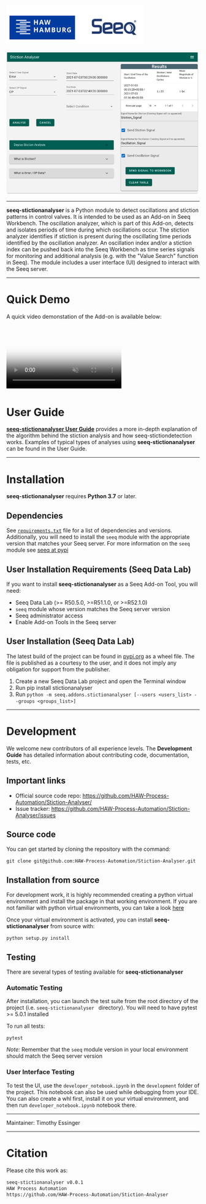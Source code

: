 ![](/DocumentationImages/HAW_Seeq.PNG)

 
![](StictionAnylser.png)

----
**seeq-stictionanalyser** is a Python module to detect oscillations and stiction patterns in control valves. It is intended to be used as an Add-on in Seeq Workbench. The oscillation analyzer, which is part of this Add-on, detects and isolates periods of time during which oscillations occur. The stiction analyzer identifies if stiction is present during the oscillating time periods identified by the oscillation analyzer. An oscillation index and/or a stiction index can be pushed back into the Seeq Workbench as time series signals for monitoring and additional analysis (e.g. with the "Value Search" function in Seeq). The module includes a user interface (UI) designed to interact with the Seeq server.

----

# Quick Demo

A quick video demonstation of the Add-on is available below:
 
<video src="https://user-images.githubusercontent.com/75427181/137947372-30305201-ec9d-49a9-a0bd-4f7eb6a4fed0.mov"
  poster="/DocumentationImages/StictionAnalyzer_Poster.PNG"
  controls="controls" muted="muted" class="d-block rounded-bottom-2 width-fit" style="max-width:700px;
   ) ">
</video>
----

# User Guide

[**seeq-stictionanalyser User Guide**](https://haw-process-automation.github.io/Stiction-Analyser/user-guide)
provides a more in-depth explanation of the algorithm behind the stiction analysis and how seeq-stictiondetection works. Examples of typical types
of analyses using **seeq-stictionanalyser** can be found in the User Guide.

----
# Installation

**seeq-stictionanalyser** requires **Python 3.7** or later.

## Dependencies

See [`requirements.txt`](/requirements.txt) file for a list of
dependencies and versions. Additionally, you will need to install the `seeq` module with the appropriate version that
matches your Seeq server. For more information on the `seeq` module see [seeq at pypi](https://pypi.org/project/stictionanalyser/)

## User Installation Requirements (Seeq Data Lab)

If you want to install **seeq-stictionanalyser** as a Seeq Add-on Tool, you will need:

- Seeq Data Lab (>= R50.5.0, >=R51.1.0, or >=R52.1.0)
- `seeq` module whose version matches the Seeq server version
- Seeq administrator access
- Enable Add-on Tools in the Seeq server

## User Installation (Seeq Data Lab)

The latest build of the project can be found in [pypi.org](https://pypi.org/project/stictionanalyser/) as a wheel file. The file is published as a
courtesy to the user, and it does not imply any obligation for support from the publisher. 

1. Create a new Seeq Data Lab project and open the Terminal window
2. Run pip install stictionanalyser
3. Run `python -m seeq.addons.stictionanalyser [--users <users_list> --groups <groups_list>]` 



----



# Development

We welcome new contributors of all experience levels. The **Development Guide** has detailed information about
contributing code, documentation, tests, etc.

## Important links

* Official source code repo: https://github.com/HAW-Process-Automation/Stiction-Analyser/
* Issue tracker: https://github.com/HAW-Process-Automation/Stiction-Analyser/issues

## Source code

You can get started by cloning the repository with the command:

```shell
git clone git@github.com:HAW-Process-Automation/Stiction-Analyser.git
```

## Installation from source

For development work, it is highly recommended creating a python virtual environment and install the package in that
working environment. If you are not familiar with python virtual environments, you can take a
look [here](https://docs.python.org/3.8/tutorial/venv.html)

Once your virtual environment is activated, you can install **seeq-stictionanalyser** from source with:

```shell
python setup.py install
```

## Testing

There are several types of testing available for **seeq-stictionanalyser**

### Automatic Testing

After installation, you can launch the test suite from the root directory of the project (i.e. `seeq-stictionanalyser `
directory). You will need to have pytest >= 5.0.1 installed

To run all tests:

```shell
pytest
```

*Note:* Remember that the `seeq` module version in your local environment should match the Seeq server version

### User Interface Testing

To test the UI, use the `developer_notebook.ipynb` in the `development` folder of the project. This notebook can also be
used while debugging from your IDE. You can also create a whl first, install it on your virtual environment, and then
run `developer_notebook.ipynb` notebook there.


----



Maintainer: Timothy Essinger


----

# Citation

Please cite this work as:

```shell
seeq-stictionanalyser v0.0.1
HAW Process Automation
https://github.com/HAW-Process-Automation/Stiction-Analyser
```
